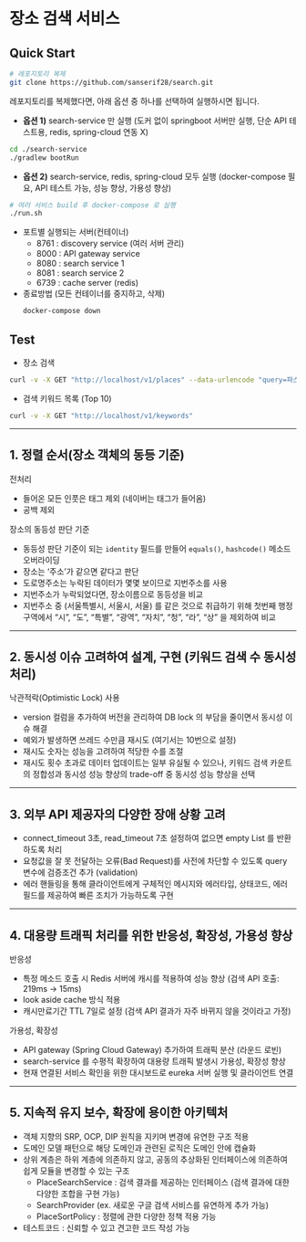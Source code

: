 # 장소 검색 서비스

## Quick Start

```bash
# 레포지토리 복제
git clone https://github.com/sanserif28/search.git
```

레포지토리를 복제했다면, 아래 옵션 중 하나를 선택하여 실행하시면 됩니다.

- **옵션 1)** search-service 만 실행 (도커 없이 springboot 서버만 실행, 단순 API 테스트용, redis, spring-cloud 연동 X)

```bash
cd ./search-service
./gradlew bootRun
```

- **옵션 2)** search-service, redis, spring-cloud 모두 실행 (docker-compose 필요, API 테스트 가능, 성능 향상, 가용성 향상)

```bash
# 여러 서비스 build 후 docker-compose 로 실행
./run.sh
```

- 포트별 실행되는 서버(컨테이너)
  - 8761 : discovery service (여러 서버 관리)
  - 8000 : API gateway service
  - 8080 : search service 1
  - 8081 : search service 2
  - 6739 : cache server (redis)
- 종료방법 (모든 컨테이너를 중지하고, 삭제)
  ```bash
  docker-compose down
  ```

## Test

- 장소 검색

```bash
curl -v -X GET "http://localhost/v1/places" --data-urlencode "query=파스타"
```

- 검색 키워드 목록 (Top 10)

```bash
curl -v -X GET "http://localhost/v1/keywords"
```

---

## 1. 정렬 순서(장소 객체의 동등 기준)

전처리

- 들어온 모든 인풋은 태그 제외 (네이버는 태그가 들어옴)
- 공백 제외

장소의 동등성 판단 기준

- 동등성 판단 기준이 되는 `identity` 필드를 만들어 `equals()`, `hashcode()` 메소드 오버라이딩
- 장소는 ‘주소’가 같으면 같다고 판단
- 도로명주소는 누락된 데이터가 몇몇 보이므로 지번주소를 사용
- 지번주소가 누락되었다면, 장소이름으로 동등성을 비교
- 지번주소 중 (서울특별시, 서울시, 서울) 를 같은 것으로 취급하기 위해 첫번째 행정구역에서 “시”, “도”, “특별”, “광역”, “자치”, “청”, “라”, “상” 을 제외하여 비교

---

## 2. 동시성 이슈 고려하여 설계, 구현 (키워드 검색 수 동시성 처리)

낙관적락(Optimistic Lock) 사용

- version 컬럼을 추가하여 버전을 관리하여 DB lock 의 부담을 줄이면서 동시성 이슈 해결
- 예외가 발생하면 쓰레드 수만큼 재시도 (여기서는 10번으로 설정)
- 재시도 숫자는 성능을 고려하여 적당한 수를 조절
- 재시도 횟수 초과로 데이터 업데이트는 일부 유실될 수 있으나, 키워드 검색 카운트의 정합성과 동시성 성능 향상의 trade-off 중 동시성 성능 향상을 선택

---

## 3. 외부 API 제공자의 다양한 장애 상황 고려

- connect_timeout 3초, read_timeout 7초 설정하여 없으면 empty List 를 반환하도록 처리
- 요청값을 잘 못 전달하는 오류(Bad Request)를 사전에 차단할 수 있도록 query 변수에 검증조건 추가 (validation)
- 에러 핸들링을 통해 클라이언트에게 구체적인 메시지와 에러타입, 상태코드, 에러 필드를 제공하여 빠른 조치가 가능하도록 구현

---

## 4. 대용량 트래픽 처리를 위한 반응성, 확장성, 가용성 향상

반응성

- 특정 메소드 호출 시 Redis 서버에 캐시를 적용하여 성능 향상 (검색 API 호출: 219ms → 15ms)
- look aside cache 방식 적용
- 캐시만료기간 TTL 7일로 설정 (검색 API 결과가 자주 바뀌지 않을 것이라고 가정)

가용성, 확장성

- API gateway (Spring Cloud Gateway) 추가하여 트래픽 분산 (라운드 로빈)
- search-service 를 수평적 확장하여 대용량 트래픽 발생시 가용성, 확장성 향상
- 현재 연결된 서비스 확인을 위한 대시보드로 eureka 서버 실행 및 클라이언트 연결

---

## 5. 지속적 유지 보수, 확장에 용이한 아키텍처

- 객체 지향의 SRP, OCP, DIP 원칙을 지키며 변경에 유연한 구조 적용
- 도메인 모델 패턴으로 해당 도메인과 관련된 로직은 도메인 안에 캡슐화
- 상위 계층은 하위 계층에 의존하지 않고, 공동의 추상화된 인터페이스에 의존하여 쉽게 모듈을 변경할 수 있는 구조
  - PlaceSearchService : 검색 결과를 제공하는 인터페이스 (검색 결과에 대한 다양한 조합을 구현 가능)
  - SearchProvider (ex. 새로운 구글 검색 서비스를 유연하게 추가 가능)
  - PlaceSortPolicy : 정렬에 관한 다양한 정책 적용 가능
- 테스트코드 : 신뢰할 수 있고 견고한 코드 작성 가능
